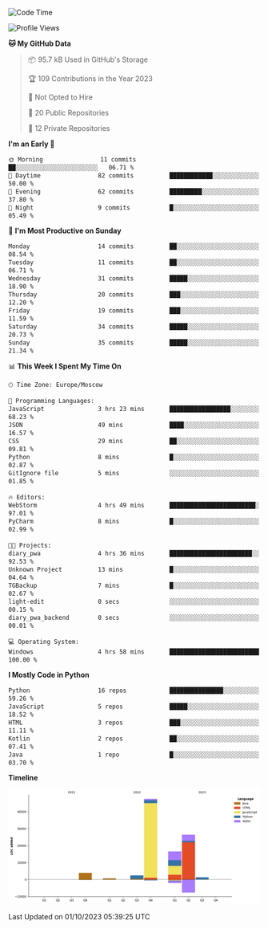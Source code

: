 <!--START_SECTION:waka-->
![Code Time](http://img.shields.io/badge/Code%20Time-131%20hrs%2055%20mins-blue)

![Profile Views](http://img.shields.io/badge/Profile%20Views-0-blue)

**🐱 My GitHub Data** 

> 📦 95.7 kB Used in GitHub's Storage 
 > 
> 🏆 109 Contributions in the Year 2023
 > 
> 🚫 Not Opted to Hire
 > 
> 📜 20 Public Repositories 
 > 
> 🔑 12 Private Repositories 
 > 
**I'm an Early 🐤** 

```text
🌞 Morning                11 commits          ██░░░░░░░░░░░░░░░░░░░░░░░   06.71 % 
🌆 Daytime                82 commits          ████████████░░░░░░░░░░░░░   50.00 % 
🌃 Evening                62 commits          █████████░░░░░░░░░░░░░░░░   37.80 % 
🌙 Night                  9 commits           █░░░░░░░░░░░░░░░░░░░░░░░░   05.49 % 
```
📅 **I'm Most Productive on Sunday** 

```text
Monday                   14 commits          ██░░░░░░░░░░░░░░░░░░░░░░░   08.54 % 
Tuesday                  11 commits          ██░░░░░░░░░░░░░░░░░░░░░░░   06.71 % 
Wednesday                31 commits          █████░░░░░░░░░░░░░░░░░░░░   18.90 % 
Thursday                 20 commits          ███░░░░░░░░░░░░░░░░░░░░░░   12.20 % 
Friday                   19 commits          ███░░░░░░░░░░░░░░░░░░░░░░   11.59 % 
Saturday                 34 commits          █████░░░░░░░░░░░░░░░░░░░░   20.73 % 
Sunday                   35 commits          █████░░░░░░░░░░░░░░░░░░░░   21.34 % 
```


📊 **This Week I Spent My Time On** 

```text
🕑︎ Time Zone: Europe/Moscow

💬 Programming Languages: 
JavaScript               3 hrs 23 mins       █████████████████░░░░░░░░   68.23 % 
JSON                     49 mins             ████░░░░░░░░░░░░░░░░░░░░░   16.57 % 
CSS                      29 mins             ██░░░░░░░░░░░░░░░░░░░░░░░   09.81 % 
Python                   8 mins              █░░░░░░░░░░░░░░░░░░░░░░░░   02.87 % 
GitIgnore file           5 mins              ░░░░░░░░░░░░░░░░░░░░░░░░░   01.85 % 

🔥 Editors: 
WebStorm                 4 hrs 49 mins       ████████████████████████░   97.01 % 
PyCharm                  8 mins              █░░░░░░░░░░░░░░░░░░░░░░░░   02.99 % 

🐱‍💻 Projects: 
diary_pwa                4 hrs 36 mins       ███████████████████████░░   92.53 % 
Unknown Project          13 mins             █░░░░░░░░░░░░░░░░░░░░░░░░   04.64 % 
TGBackup                 7 mins              █░░░░░░░░░░░░░░░░░░░░░░░░   02.67 % 
light-edit               0 secs              ░░░░░░░░░░░░░░░░░░░░░░░░░   00.15 % 
diary_pwa_backend        0 secs              ░░░░░░░░░░░░░░░░░░░░░░░░░   00.01 % 

💻 Operating System: 
Windows                  4 hrs 58 mins       █████████████████████████   100.00 % 
```

**I Mostly Code in Python** 

```text
Python                   16 repos            ███████████████░░░░░░░░░░   59.26 % 
JavaScript               5 repos             █████░░░░░░░░░░░░░░░░░░░░   18.52 % 
HTML                     3 repos             ███░░░░░░░░░░░░░░░░░░░░░░   11.11 % 
Kotlin                   2 repos             ██░░░░░░░░░░░░░░░░░░░░░░░   07.41 % 
Java                     1 repo              █░░░░░░░░░░░░░░░░░░░░░░░░   03.70 % 
```



**Timeline**

![Lines of Code chart](https://raw.githubusercontent.com/Adlemex/Adlemex/main/assets/bar_graph.png)


 Last Updated on 01/10/2023 05:39:25 UTC
<!--END_SECTION:waka-->
